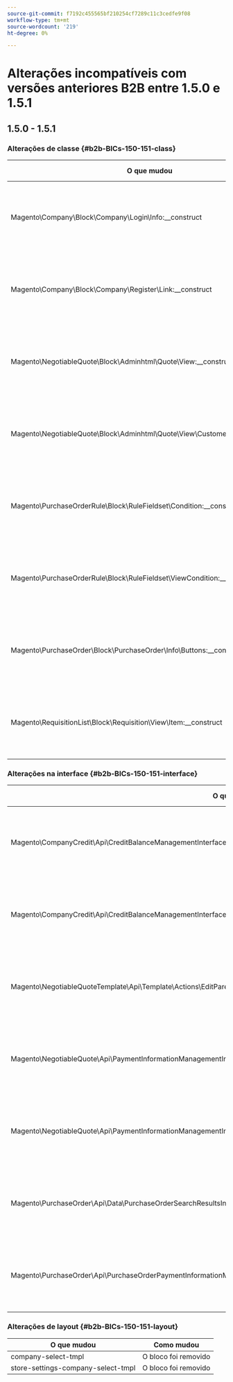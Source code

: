 ```yaml
---
source-git-commit: f7192c455565bf210254cf7289c11c3cedfe9f08
workflow-type: tm+mt
source-wordcount: '219'
ht-degree: 0%

---
```

# Alterações incompatíveis com versões anteriores B2B entre 1.5.0 e 1.5.1

## 1.5.0 - 1.5.1

### Alterações de classe {#b2b-BICs-150-151-class}

| O que mudou | Como mudou |
| --- | --- |
| Magento\Company\Block\Company\Login\Info:\_\_construct | [public] A digitação do parâmetro do método foi alterada. |
| Magento\Company\Block\Company\Register\Link:\_\_construct | [public] A digitação do parâmetro do método foi alterada. |
| Magento\NegotiableQuote\Block\Adminhtml\Quote\View:\_\_construct | [public] A digitação do parâmetro do método foi alterada. |
| Magento\NegotiableQuote\Block\Adminhtml\Quote\View\CustomerGroup:\_\_construct | [public] A digitação do parâmetro do método foi alterada. |
| Magento\PurchaseOrderRule\Block\RuleFieldset\Condition:\_\_construct | [public] A digitação do parâmetro do método foi alterada. |
| Magento\PurchaseOrderRule\Block\RuleFieldset\ViewCondition:\_\_construct | [public] A digitação do parâmetro do método foi alterada. |
| Magento\PurchaseOrder\Block\PurchaseOrder\Info\Buttons:\_\_construct | [public] A digitação do parâmetro do método foi alterada. |
| Magento\RequisitionList\Block\Requisition\View\Item:\_\_construct | [public] A digitação do parâmetro do método foi alterada. |

### Alterações na interface {#b2b-BICs-150-151-interface}

| O que mudou | Como mudou |
| --- | --- |
| Magento\CompanyCredit\Api\CreditBalanceManagementInterface::diminuir | [public] A digitação do parâmetro do método foi alterada. |
| Magento\CompanyCredit\Api\CreditBalanceManagementInterface::aumento | [public] A digitação do parâmetro do método foi alterada. |
| Magento\NegotiableQuoteTemplate\Api\Template\Actions\EditParentQuoteInterface::executar | [public] A digitação do parâmetro do método foi alterada. |
| Magento\NegotiableQuote\Api\PaymentInformationManagementInterface::savePaymentInformation | [public] A digitação do parâmetro do método foi alterada. |
| Magento\NegotiableQuote\Api\PaymentInformationManagementInterface::savePaymentInformationAndPlaceOrder | [public] A digitação do parâmetro do método foi alterada. |
| Magento\PurchaseOrder\Api\Data\PurchaseOrderSearchResultsInterface::setItems | [public] A digitação do parâmetro do método foi alterada. |
| Magento\PurchaseOrder\Api\PurchaseOrderPaymentInformationManagementInterface::savePaymentInformationAndPlacePurchaseOrder | [public] A digitação do parâmetro do método foi alterada. |

### Alterações de layout {#b2b-BICs-150-151-layout}

| O que mudou | Como mudou |
| --- | --- |
| company-select-tmpl | O bloco foi removido |
| store-settings-company-select-tmpl | O bloco foi removido |
